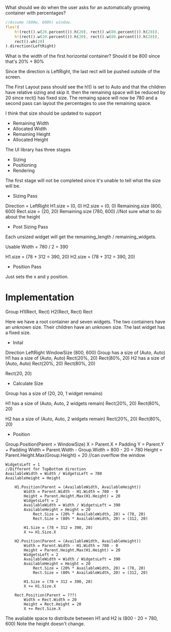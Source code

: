 What should we do when the user asks for an automatically growing container with percentages?

```rs
//Assume (800w, 600h) window.
flex!(
    h!(rect().w(20.percent()).h(20), rect().w(80.percent()).h(20)),
    h!(rect().w(20.percent()).h(20), rect().w(80.percent()).h(20)),
    rect().wh(20)
).direction(LeftRight)
```

What is the width of the first horizontal container?
Should it be 800 since that's 20% + 80%

Since the direction is LeftRight, the last rect will be pushed outside of the screen.

The First Layout pass should see the h!() is set to Auto and that the children have relative sizing and skip it.
then the remaining space will be reduced by 20 since rect() has fixed size.
The remaing space will now be 780 and a second pass can layout the percentages to use the remaining space.

I think that size should be updated to support

- Remaining Width
- Allocated Width
- Remaining Height
- Allocated Height

The UI library has three stages

- Sizing
- Positioning
- Rendering

The first stage will not be completed since it's unable to tell what the size will be.

- Sizing Pass

Direction = LeftRight
H1.size = (0, 0)
H2.size = (0, 0)
Remaining.size (800, 600)
Rect.size = (20, 20)
Remaining.size (780, 600) //Not sure what to do about the height

- Post Sizing Pass

Each unsized widget will get the remaining_length / remaining_widgets.

Usable Width = 780 / 2 = 390

H1.size = (78 + 312 = 390, 20)
H2.size = (78 + 312 = 390, 20)

- Position Pass

Just sets the x and y position.

# Implementation

Group H1(Rect, Rect) H2(Rect, Rect) Rect

Here we have a root container and seven widgets.
The two containers have an unknown size.
Their children have an unknown size.
The last widget has a fixed size.

- Inital

Direction LeftRight
WindowSize (800, 600)
Group has a size of (Auto, Auto)
H1 has a size of (Auto, Auto)
    Rect(20%, 20)
    Rect(80%, 20)
H2 has a size of (Auto, Auto)
    Rect(20%, 20)
    Rect(80%, 20)

Rect(20, 20)

- Calculate Size

Group has a size of (20, 20, 1 widget remains)

H1 has a size of (Auto, Auto, 2 widgets remain)
    Rect(20%, 20)
    Rect(80%, 20)

H2 has a size of (Auto, Auto, 2 widgets remain)
    Rect(20%, 20)
    Rect(80%, 20)

- Position

Group.Position(Parent = WindowSize)
    X = Parent.X + Padding
    Y = Parent.Y + Padding
    Width = Parent.Width - Group.Width = 800 - 20 = 780
    Height = Parent.Height.Max(Group.Height) = 20 //can overflow the window

    WidgetsLeft = 1
    //Different for TopBottom direction
    AvailableWidth = Width / WidgetsLeft = 780
    AvailableHeight = Height

        H1.Position(Parent = (AvailableWidth, AvailableHeight))
            Width = Parent.Width - H1.Width = 780 - 0
            Height = Parent.Height.Max(H1.Height) = 20
            WidgetsLeft = 2
            AvailableWidth = Width / WidgetsLeft = 390
            AvailableHeight = Height = 20
                Rect.Size = (20% * AvailableWidth, 20) = (78, 20)
                Rect.Size = (80% * AvailableWidth, 20) = (312, 20)
            
            H1.Size = (78 + 312 = 390, 20)
            X += H1.Size.X

        H2.Position(Parent = (AvailableWidth, AvailableHeight))
            Width = Parent.Width - H1.Width = 780 - 0
            Height = Parent.Height.Max(H1.Height) = 20
            WidgetsLeft = 2
            AvailableWidth = Width / WidgetsLeft = 390
            AvailableHeight = Height = 20
                Rect.Size = (20% * AvailableWidth, 20) = (78, 20)
                Rect.Size = (80% * AvailableWidth, 20) = (312, 20)
            
            H1.Size = (78 + 312 = 390, 20)
            X += H1.Size.X
        
        Rect.Position(Parent = ???)
            Width = Rect.Width = 20
            Height = Rect.Height = 20
            X += Rect.Size.X

The avaliable space to distribute between H1 and H2 is (800 - 20 = 780, 600)
Note the height doesn't change.

